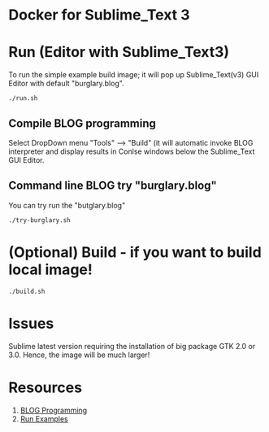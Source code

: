 # Docker for Sublime_Text 3

# Run (Editor with Sublime_Text3)
To run the simple example build image; it will pop up Sublime_Text(v3) GUI Editor with default "burglary.blog".
```
./run.sh
```

## Compile BLOG programming 
Select DropDown menu "Tools" --> "Build" (it will automatic invoke BLOG interpreter and 
display results in Conlse windows below the Sublime_Text GUI Editor.

## Command line BLOG try "burglary.blog"
You can try run the "butglary.blog" 
```
./try-burglary.sh
```
# (Optional) Build - if you want to build local image!

```
./build.sh
```

# Issues
Sublime latest version requiring the installation of big package GTK 2.0 or 3.0. Hence, the image will be much larger!

# Resources
1. [BLOG Programming](https://bayesianlogic.github.io/pages/download.html)
2. [Run Examples](https://bayesianlogic.github.io/pages/get-started.html)


